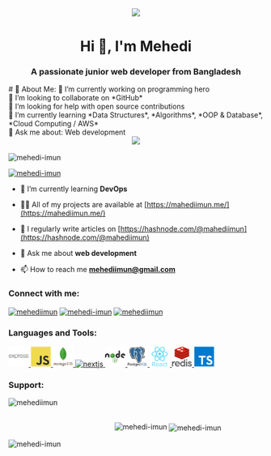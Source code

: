 <div id="header" align="center">
  <img src="https://media.giphy.com/media/M9gbBd9nbDrOTu1Mqx/giphy.gif" width="100"/>
</div>
<h1 align="center">Hi 👋, I'm Mehedi</h1>
<h3 align="center">A passionate junior web developer from Bangladesh</h3>
# 💫 About Me:
🔭 I’m currently working on programming hero<br>👯 I’m looking to collaborate on *GitHub*<br>🤝 I’m looking for help with open source contributions <br>🌱 I’m currently learning *Data Structures*, *Algorithms*, *OOP & Database*, *Cloud Computing / AWS* <br>💬 Ask me about: Web development <br>
<div id="header" align="center">
  <img src="https://media.giphy.com/media/M9gbBd9nbDrOTu1Mqx/giphy.gif" width="100"/>
</div>

<p align="left"> <img src="https://komarev.com/ghpvc/?username=mehedi-imun&label=Profile%20views&color=0e75b6&style=flat" alt="mehedi-imun" /> </p>

<p align="left"> <a href="https://github.com/ryo-ma/github-profile-trophy"><img src="https://github-profile-trophy.vercel.app/?username=mehedi-imun" alt="mehedi-imun" /></a> </p>

- 🌱 I’m currently learning **DevOps**

- 👨‍💻 All of my projects are available at [https://mahediimun.me/](https://mahediimun.me/)

- 📝 I regularly write articles on [https://hashnode.com/@mahediimun](https://hashnode.com/@mahediimun)

- 💬 Ask me about **web development**

- 📫 How to reach me **mehediimun@gmail.com**

<h3 align="left">Connect with me:</h3>
<p align="left">
<a href="https://twitter.com/mehediimun" target="blank"><img align="center" src="https://raw.githubusercontent.com/rahuldkjain/github-profile-readme-generator/master/src/images/icons/Social/twitter.svg" alt="mehediimun" height="30" width="40" /></a>
<a href="https://linkedin.com/in/mehedi-imun" target="blank"><img align="center" src="https://raw.githubusercontent.com/rahuldkjain/github-profile-readme-generator/master/src/images/icons/Social/linked-in-alt.svg" alt="mehedi-imun" height="30" width="40" /></a>
<a href="https://fb.com/mehediimun" target="blank"><img align="center" src="https://raw.githubusercontent.com/rahuldkjain/github-profile-readme-generator/master/src/images/icons/Social/facebook.svg" alt="mehediimun" height="30" width="40" /></a>
</p>

<h3 align="left">Languages and Tools:</h3>
<p align="left"> <a href="https://expressjs.com" target="_blank" rel="noreferrer"> <img src="https://raw.githubusercontent.com/devicons/devicon/master/icons/express/express-original-wordmark.svg" alt="express" width="40" height="40"/> </a> <a href="https://developer.mozilla.org/en-US/docs/Web/JavaScript" target="_blank" rel="noreferrer"> <img src="https://raw.githubusercontent.com/devicons/devicon/master/icons/javascript/javascript-original.svg" alt="javascript" width="40" height="40"/> </a> <a href="https://www.mongodb.com/" target="_blank" rel="noreferrer"> <img src="https://raw.githubusercontent.com/devicons/devicon/master/icons/mongodb/mongodb-original-wordmark.svg" alt="mongodb" width="40" height="40"/> </a> <a href="https://nextjs.org/" target="_blank" rel="noreferrer"> <img src="https://cdn.worldvectorlogo.com/logos/nextjs-2.svg" alt="nextjs" width="40" height="40"/> </a> <a href="https://nodejs.org" target="_blank" rel="noreferrer"> <img src="https://raw.githubusercontent.com/devicons/devicon/master/icons/nodejs/nodejs-original-wordmark.svg" alt="nodejs" width="40" height="40"/> </a> <a href="https://www.postgresql.org" target="_blank" rel="noreferrer"> <img src="https://raw.githubusercontent.com/devicons/devicon/master/icons/postgresql/postgresql-original-wordmark.svg" alt="postgresql" width="40" height="40"/> </a> <a href="https://reactjs.org/" target="_blank" rel="noreferrer"> <img src="https://raw.githubusercontent.com/devicons/devicon/master/icons/react/react-original-wordmark.svg" alt="react" width="40" height="40"/> </a> <a href="https://redis.io" target="_blank" rel="noreferrer"> <img src="https://raw.githubusercontent.com/devicons/devicon/master/icons/redis/redis-original-wordmark.svg" alt="redis" width="40" height="40"/> </a> <a href="https://www.typescriptlang.org/" target="_blank" rel="noreferrer"> <img src="https://raw.githubusercontent.com/devicons/devicon/master/icons/typescript/typescript-original.svg" alt="typescript" width="40" height="40"/> </a> </p>

<h3 align="left">Support:</h3>
<p><a href="https://www.buymeacoffee.com/mehediimun"> <img align="left" src="https://cdn.buymeacoffee.com/buttons/v2/default-yellow.png" height="50" width="210" alt="mehediimun" /></a></p><br><br>

<p><img align="left" src="https://github-readme-stats.vercel.app/api/top-langs?username=mehedi-imun&show_icons=true&locale=en&layout=compact" alt="mehedi-imun" /></p>

<p>&nbsp;<img align="center" src="https://github-readme-stats.vercel.app/api?username=mehedi-imun&show_icons=true&locale=en" alt="mehedi-imun" /></p>

<p><img align="center" src="https://github-readme-streak-stats.herokuapp.com/?user=mehedi-imun&" alt="mehedi-imun" /></p>

